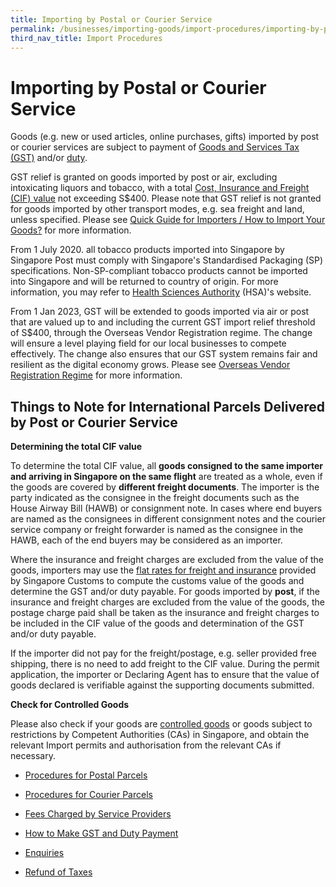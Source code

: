 ```yaml
---
title: Importing by Postal or Courier Service
permalink: /businesses/importing-goods/import-procedures/importing-by-post-or-courier-service/
third_nav_title: Import Procedures
---
```

# Importing by Postal or Courier Service

Goods (e.g. new or used articles, online purchases, gifts) imported by post or courier services are subject to payment of [Goods and Services Tax (GST)](/businesses/valuation-duties-taxes-fees/goods-and-services-tax-gst)  and/or  [duty](/businesses/valuation-duties-taxes-and-fees/duties-and-dutiable-goods).

GST relief is granted on goods imported by post or air, excluding intoxicating liquors and tobacco, with a total  [Cost, Insurance and Freight (CIF) value](/businesses/valuation-duties-taxes-fees/establishing-customs-value-for-imports) not exceeding S$400. Please note that GST relief is not granted for goods imported by other transport modes, e.g. sea freight and land, unless specified. Please see [Quick Guide for Importers / How to Import Your Goods?](/businesses/importing-goods/overview) for more information.

From 1 July 2020. all tobacco products imported into Singapore by Singapore Post must comply with Singapore's Standardised Packaging (SP) specifications. Non-SP-compliant tobacco products cannot be imported into Singapore and will be returned to country of origin. For more information, you may refer to <a href="https://www.hsa.gov.sg/tobacco-regulation/overview">Health Sciences Authority</a> (HSA)'s website.

From 1 Jan 2023, GST will be extended to goods imported via air or post that are valued up to and including the current GST import relief threshold of S$400, through the Overseas Vendor Registration regime. The change will ensure a level playing field for our local businesses to compete effectively. The change also ensures that our GST system remains fair and resilient as the digital economy grows. Please see [Overseas Vendor Registration Regime](https://www.customs.gov.sg/businesses/customs-schemes-licences-framework/iras-schemes/overseas-vendor-registration-regime/) for more information.

## Things to Note for International Parcels Delivered by Post or Courier Service

**Determining the total CIF value**

To determine the total CIF value, all **goods consigned to the same importer and arriving in Singapore on the same flight** are treated as a whole, even if the goods are covered by **different freight documents**. The importer is the party indicated as the consignee in the freight documents such as the House Airway Bill (HAWB) or consignment note. In cases where end buyers are named as the consignees in different consignment notes and the courier service company or freight forwarder is named as the consignee in the HAWB, each of the end buyers may be considered as an importer.

Where the insurance and freight charges are excluded from the value of the goods, importers may use the  [flat rates for freight and insurance](/businesses/valuation-duties-taxes-fees/establishing-customs-value-for-imports/flat-rates-for-freight-and-insurance)  provided by Singapore Customs to compute the customs value of the goods and determine the GST and/or duty payable. For goods imported by **post**, if the insurance and freight charges are excluded from the value of the goods, the postage charge paid shall be taken as the insurance and freight charges to be included in the CIF value of the goods and determination of the GST and/or duty payable.

If the importer did not pay for the freight/postage, e.g. seller provided free shipping, there is no need to add freight to the CIF value. During the permit application, the importer or Declaring Agent has to ensure that the value of goods declared is verifiable against the supporting documents submitted.

**Check for Controlled Goods**

Please also check if your goods are  [controlled goods](/businesses/importing-goods/controlled-and-prohibited-goods-for-import)  or goods subject to restrictions by Competent Authorities (CAs) in Singapore, and obtain the relevant Import permits and authorisation from the relevant CAs if necessary.

-   [Procedures for Postal Parcels](/businesses/importing-goods/import-procedures/importing-by-post-or-courier-service/procedures-for-pp)
    
-   [Procedures for Courier Parcels](/businesses/importing-goods/import-procedures/importing-by-post-or-courier-service/procedures-for-courier-parcels)
    
-   [Fees Charged by Service Providers](/businesses/importing-goods/import-procedures/importing-by-post-or-courier-service/fees-charged-by-sp)
    
-   [How to Make GST and Duty Payment](/businesses/importing-goods/import-procedures/importing-by-post-or-courier-service/gst-and-duty-payment)
    
-   [Enquiries](/businesses/importing-goods/import-procedures/importing-by-post-or-courier-service/enquiries)
    
-   [Refund of Taxes](/businesses/importing-goods/import-procedures/importing-by-post-or-courier-service/refund-of-taxes)